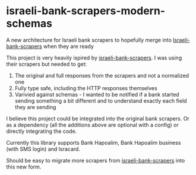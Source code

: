 # israeli-bank-scrapers-modern-schemas

A new architecture for Israeli bank scrapers to hopefully merge into [Israeli-bank-scrapers](https://github.com/eshaham/israeli-bank-scrapers) when they are ready

This project is very heavily ispired by [israeli-bank-scrapers](https://github.com/eshaham/israeli-bank-scrapers).
I was using their scrapers but needed to get:

1. The original and full responses from the scrapers and not a normalized one
2. Fully type safe, including the HTTP responses themselves
3. Varivied against schemas - I wanted to be notified if a bank started sending something a bit different and to understand exactly each field they are sending

I believe this project could be integrated into the original bank scrapers.
Or as a dependency (all the additions above are optional with a config) or directly integrating the code.

Currently this library supports Bank Hapoalim, Bank Hapoalim business (with SMS login) and Isracard.

Should be easy to migrate more scrapers from [israeli-bank-scrapers](https://github.com/eshaham/israeli-bank-scrapers) into this new form.
